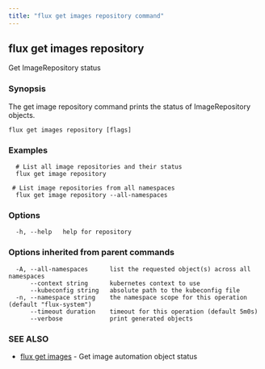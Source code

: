 ```yaml
---
title: "flux get images repository command"
---
```

## flux get images repository

Get ImageRepository status

### Synopsis

The get image repository command prints the status of ImageRepository objects.

```
flux get images repository [flags]
```

### Examples

```
  # List all image repositories and their status
  flux get image repository

 # List image repositories from all namespaces
  flux get image repository --all-namespaces
```

### Options

```
  -h, --help   help for repository
```

### Options inherited from parent commands

```
  -A, --all-namespaces      list the requested object(s) across all namespaces
      --context string      kubernetes context to use
      --kubeconfig string   absolute path to the kubeconfig file
  -n, --namespace string    the namespace scope for this operation (default "flux-system")
      --timeout duration    timeout for this operation (default 5m0s)
      --verbose             print generated objects
```

### SEE ALSO

* [flux get images](../flux_get_images/)	 - Get image automation object status

